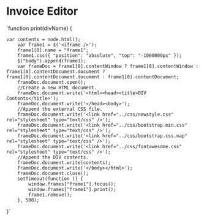 # Invoice Editor


`function print(divName) {
    
    var contents = node.html();
        var frame1 = $('<iframe />');
        frame1[0].name = "frame1";
        frame1.css({ "position": "absolute", "top": "-1000000px" });
        $("body").append(frame1);
        var frameDoc = frame1[0].contentWindow ? frame1[0].contentWindow : frame1[0].contentDocument.document ? frame1[0].contentDocument.document : frame1[0].contentDocument;
        frameDoc.document.open();
        //Create a new HTML document.
        frameDoc.document.write('<html><head><title>DIV Contents</title>');
        frameDoc.document.write('</head><body>');
        //Append the external CSS file.
        frameDoc.document.write('<link href="../css/newstyle.css" rel="stylesheet" type="text/css" />');
        frameDoc.document.write('<link href="../css/bootstrap.min.css" rel="stylesheet" type="text/css" />');
        frameDoc.document.write('<link href="../css/bootstrap.css.map" rel="stylesheet" type="text/css" />');        
        frameDoc.document.write('<link href="../css/fontawesome.css" rel="stylesheet" type="text/css" />');
        //Append the DIV contents.
        frameDoc.document.write(contents);
        frameDoc.document.write('</body></html>');
        frameDoc.document.close();
        setTimeout(function () {
            window.frames["frame1"].focus();
            window.frames["frame1"].print();
            frame1.remove();
        }, 500);
 
}`